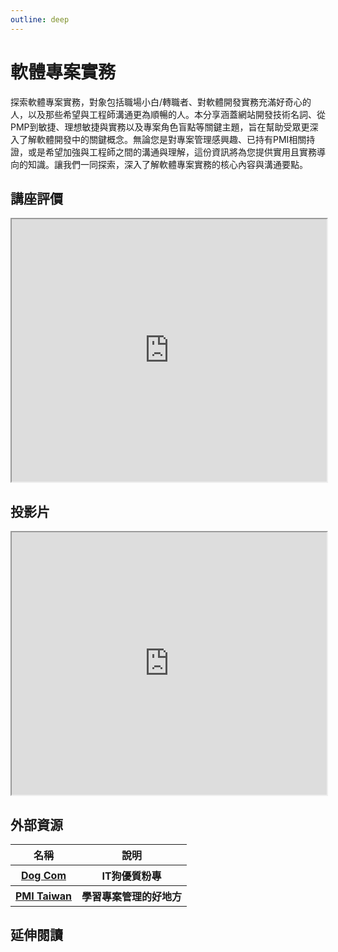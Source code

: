 ```yaml
---
outline: deep
---
```


# 軟體專案實務

探索軟體專案實務，對象包括職場小白/轉職者、對軟體開發實務充滿好奇心的人，以及那些希望與工程師溝通更為順暢的人。本分享涵蓋網站開發技術名詞、從PMP到敏捷、理想敏捷與實務以及專案角色盲點等關鍵主題，旨在幫助受眾更深入了解軟體開發中的關鍵概念。無論您是對專案管理感興趣、已持有PMI相關持證，或是希望加強與工程師之間的溝通與理解，這份資訊將為您提供實用且實務導向的知識。讓我們一同探索，深入了解軟體專案實務的核心內容與溝通要點。

## 講座評價

<iframe src="https://docs.google.com/spreadsheets/d/e/2PACX-1vSxLBco_B9XCPn9zKnGb9aoOSYP8IRkyqoU2lJhpJdRAAR0WLPs6nEtq0igY65NzlvqcRIMqaegIcPG/pubhtml?widget=true&amp;headers=false" width="100%" height="420" ></iframe>

## 投影片

<iframe
 src="https://docs.google.com/presentation/d/e/2PACX-1vSqT9z3iCbJo3qiO4UcEnwaLhrTXh49Ea4odLtx9hqwK_upOO3kvFvwM0_l6nLf-2pKFqkXMpFxcM9y/embed?start=false&loop=false&delayms=3000"
width="100%" height="420" allowfullscreen="true" mozallowfullscreen="true"
webkitallowfullscreen="true"></iframe>

## 外部資源

<table>
    <thead>
        <tr>
            <th>名稱</th>
            <th>說明</th>
        </tr>
    </thead>
    <tbody>
        <tr>
            <th>
                <a href="https://www.facebook.com/itdogcom" target="_blank">
                   Dog Com
                </a>
            </th>
            <th>IT狗優質粉專</th>
        </tr>
        <tr>
            <th>
                <a href="https://www.pmi.org.tw/?post_type=tribe_events" target="_blank">
                   PMI Taiwan
                </a>
            </th>
            <th>學習專案管理的好地方</th>
        </tr>
    </tbody>
</table>

## 延伸閱讀

<Books :modelValue="bookGroup"></Books>

<script setup>

import Books from '../components/books.vue'
const bookGroup = [
    {
        id: '11100157020',
        name: '人月神話：軟體專案管理之道',
        desc: `<p>有些書，對於讀者和作者就像是年金一樣，可以年年分紅。《人月神話》就是這樣一本書……年輕的軟體工程師、缺錢的研究生、懶惰的程式設計老手，常問我哪一本電腦書最好：「如果我被困在荒島上，只能帶一本電腦書，應該選哪一本？」這問題很荒謬，但他們堅持要答案。假如你真的被放逐到這樣的小島上，應該陪伴你的是《人月神話》。</p>
`,
    },
    {
        id: '11100671260',
        name: '無瑕的程式碼（番外篇）：專業程式設計師的生存之道',
        desc: `<p>在職場上，不可避免地會被要求趕工、加功能，即便大師也不例外，遇到這些情況，你必須學會Say No，同樣地，你也必須學會Say Yes，只有謹慎地Say Yes，別人才會對你有所尊重，相信你是一位專業人士，如此當你在Say No時，才會更有分量，更能說服對方。</p>

<p>本書作者Bob大叔，Robert C. Martin，是一位軟體大師，也是一位著名作家，其著作《Agile Software Development: Principles, Patterns, and Practices》曾獲得有IT奧斯卡獎之稱──Jolt震撼年度大獎。</p>`
    }
]
</script>
